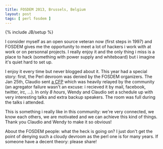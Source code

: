 ```yaml
---
title: FOSDEM 2013, Brussels, Belgium
layout: post
tags: [ perl fosdem ]
---
```

{% include JB/setup %}

I consider myself as an open source veteran now (first steps in 1997) and
FOSDEM gives me the opportunity to meet a lot of hackers i work with at work
or on personnal projects. I really enjoy it and the only thing i miss is a
place to hack (something with power supply and whiteboard) but i imagine it's
quiet hard to set up.

I enjoy it every time but never blogged about it. This year had a special
story: first, the Perl devroom was denied by the FOSDEM organizers. The Jan
25th, Claudio sent [a
CFP](http://nxadm.wordpress.com/2013/01/25/perlfosdem2013-a-very-late-call-for-papers/)
which was heavily relayed by the community (an agregator failure wasn't an
excuse: i recieved it by mail, facebook, twitter, irc, …). In only *8 hours*,
Wendy and Claudio set a schedule up with very interesting talks and extra
backup speakers. The room was full during the talks i attended.

This is something i really like in this community: we're very connected, we
know each others, we are motivated and we can achieve this kind of things.
Thank you Claudio and Wendy to make it so obvious!

About the FOSDEM people: what the heck is going on? I just don't get the point
of denying such a cloudy devroom as the perl one is for many years. If someone
have a decent theory: please share!

